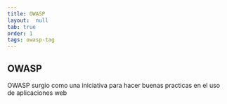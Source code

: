```yaml
---
title: OWASP
layout:  null
tab: true
order: 1
tags: owasp-tag
---
```


## OWASP

OWASP surgio como una iniciativa para hacer buenas practicas en el uso de aplicaciones web 